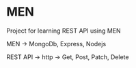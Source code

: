 # MEN

Project for learning REST API using MEN

MEN -> MongoDb, Express, Nodejs

REST API -> http -> Get, Post, Patch, Delete
